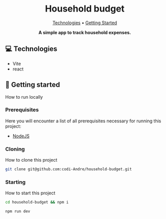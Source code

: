 <h1 align="center" style="font-weight: bold;">Household budget</h1>

<p align="center">
 <a href="#tech">Technologies</a> • 
 <a href="#started">Getting Started</a>
</p>

<p align="center">
    <b>A simple app to track household expenses.</b>
</p>

<h2 id="technologies">💻 Technologies</h2>

- Vite
- react

<h2 id="started">🚀 Getting started</h2>

How to run locally

<h3>Prerequisites</h3>

Here you will encounter a list of all prerequisites necessary for running this project:

- [NodeJS](https://nodejs.org/en)

<h3>Cloning</h3>

How to clone this project

```bash
git clone git@github.com:codi-Andre/household-budget.git
```

<h3>Starting</h3>

How to start this project

```bash
cd household-budget && npm i

npm run dev
```
